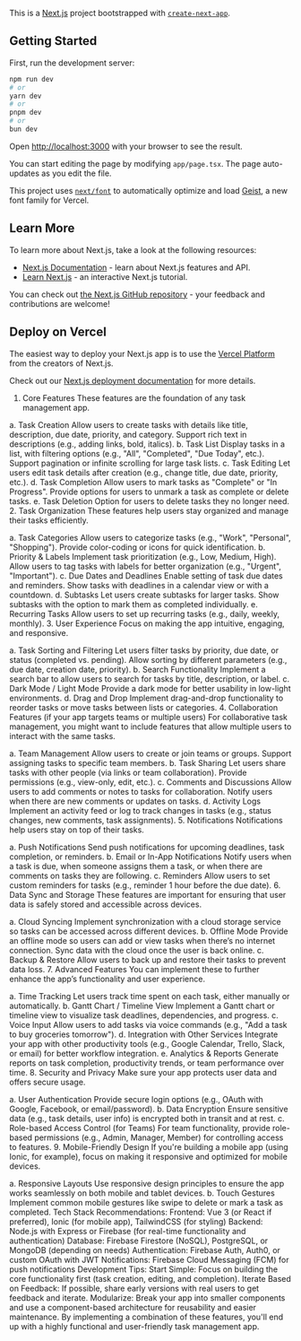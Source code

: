 This is a [Next.js](https://nextjs.org) project bootstrapped with [`create-next-app`](https://nextjs.org/docs/app/api-reference/cli/create-next-app).

## Getting Started

First, run the development server:

```bash
npm run dev
# or
yarn dev
# or
pnpm dev
# or
bun dev
```

Open [http://localhost:3000](http://localhost:3000) with your browser to see the result.

You can start editing the page by modifying `app/page.tsx`. The page auto-updates as you edit the file.

This project uses [`next/font`](https://nextjs.org/docs/app/building-your-application/optimizing/fonts) to automatically optimize and load [Geist](https://vercel.com/font), a new font family for Vercel.

## Learn More

To learn more about Next.js, take a look at the following resources:

- [Next.js Documentation](https://nextjs.org/docs) - learn about Next.js features and API.
- [Learn Next.js](https://nextjs.org/learn) - an interactive Next.js tutorial.

You can check out [the Next.js GitHub repository](https://github.com/vercel/next.js) - your feedback and contributions are welcome!

## Deploy on Vercel

The easiest way to deploy your Next.js app is to use the [Vercel Platform](https://vercel.com/new?utm_medium=default-template&filter=next.js&utm_source=create-next-app&utm_campaign=create-next-app-readme) from the creators of Next.js.

Check out our [Next.js deployment documentation](https://nextjs.org/docs/app/building-your-application/deploying) for more details.

1. Core Features
These features are the foundation of any task management app.

a. Task Creation
Allow users to create tasks with details like title, description, due date, priority, and category.
Support rich text in descriptions (e.g., adding links, bold, italics).
b. Task List
Display tasks in a list, with filtering options (e.g., "All", "Completed", "Due Today", etc.).
Support pagination or infinite scrolling for large task lists.
c. Task Editing
Let users edit task details after creation (e.g., change title, due date, priority, etc.).
d. Task Completion
Allow users to mark tasks as "Complete" or "In Progress".
Provide options for users to unmark a task as complete or delete tasks.
e. Task Deletion
Option for users to delete tasks they no longer need.
2. Task Organization
These features help users stay organized and manage their tasks efficiently.

a. Task Categories
Allow users to categorize tasks (e.g., "Work", "Personal", "Shopping").
Provide color-coding or icons for quick identification.
b. Priority & Labels
Implement task prioritization (e.g., Low, Medium, High).
Allow users to tag tasks with labels for better organization (e.g., "Urgent", "Important").
c. Due Dates and Deadlines
Enable setting of task due dates and reminders.
Show tasks with deadlines in a calendar view or with a countdown.
d. Subtasks
Let users create subtasks for larger tasks.
Show subtasks with the option to mark them as completed individually.
e. Recurring Tasks
Allow users to set up recurring tasks (e.g., daily, weekly, monthly).
3. User Experience
Focus on making the app intuitive, engaging, and responsive.

a. Task Sorting and Filtering
Let users filter tasks by priority, due date, or status (completed vs. pending).
Allow sorting by different parameters (e.g., due date, creation date, priority).
b. Search Functionality
Implement a search bar to allow users to search for tasks by title, description, or label.
c. Dark Mode / Light Mode
Provide a dark mode for better usability in low-light environments.
d. Drag and Drop
Implement drag-and-drop functionality to reorder tasks or move tasks between lists or categories.
4. Collaboration Features (if your app targets teams or multiple users)
For collaborative task management, you might want to include features that allow multiple users to interact with the same tasks.

a. Team Management
Allow users to create or join teams or groups.
Support assigning tasks to specific team members.
b. Task Sharing
Let users share tasks with other people (via links or team collaboration).
Provide permissions (e.g., view-only, edit, etc.).
c. Comments and Discussions
Allow users to add comments or notes to tasks for collaboration.
Notify users when there are new comments or updates on tasks.
d. Activity Logs
Implement an activity feed or log to track changes in tasks (e.g., status changes, new comments, task assignments).
5. Notifications
Notifications help users stay on top of their tasks.

a. Push Notifications
Send push notifications for upcoming deadlines, task completion, or reminders.
b. Email or In-App Notifications
Notify users when a task is due, when someone assigns them a task, or when there are comments on tasks they are following.
c. Reminders
Allow users to set custom reminders for tasks (e.g., reminder 1 hour before the due date).
6. Data Sync and Storage
These features are important for ensuring that user data is safely stored and accessible across devices.

a. Cloud Syncing
Implement synchronization with a cloud storage service so tasks can be accessed across different devices.
b. Offline Mode
Provide an offline mode so users can add or view tasks when there’s no internet connection.
Sync data with the cloud once the user is back online.
c. Backup & Restore
Allow users to back up and restore their tasks to prevent data loss.
7. Advanced Features
You can implement these to further enhance the app’s functionality and user experience.

a. Time Tracking
Let users track time spent on each task, either manually or automatically.
b. Gantt Chart / Timeline View
Implement a Gantt chart or timeline view to visualize task deadlines, dependencies, and progress.
c. Voice Input
Allow users to add tasks via voice commands (e.g., "Add a task to buy groceries tomorrow").
d. Integration with Other Services
Integrate your app with other productivity tools (e.g., Google Calendar, Trello, Slack, or email) for better workflow integration.
e. Analytics & Reports
Generate reports on task completion, productivity trends, or team performance over time.
8. Security and Privacy
Make sure your app protects user data and offers secure usage.

a. User Authentication
Provide secure login options (e.g., OAuth with Google, Facebook, or email/password).
b. Data Encryption
Ensure sensitive data (e.g., task details, user info) is encrypted both in transit and at rest.
c. Role-based Access Control (for Teams)
For team functionality, provide role-based permissions (e.g., Admin, Manager, Member) for controlling access to features.
9. Mobile-Friendly Design
If you're building a mobile app (using Ionic, for example), focus on making it responsive and optimized for mobile devices.

a. Responsive Layouts
Use responsive design principles to ensure the app works seamlessly on both mobile and tablet devices.
b. Touch Gestures
Implement common mobile gestures like swipe to delete or mark a task as completed.
Tech Stack Recommendations:
Frontend: Vue 3 (or React if preferred), Ionic (for mobile app), TailwindCSS (for styling)
Backend: Node.js with Express or Firebase (for real-time functionality and authentication)
Database: Firebase Firestore (NoSQL), PostgreSQL, or MongoDB (depending on needs)
Authentication: Firebase Auth, Auth0, or custom OAuth with JWT
Notifications: Firebase Cloud Messaging (FCM) for push notifications
Development Tips:
Start Simple: Focus on building the core functionality first (task creation, editing, and completion).
Iterate Based on Feedback: If possible, share early versions with real users to get feedback and iterate.
Modularize: Break your app into smaller components and use a component-based architecture for reusability and easier maintenance.
By implementing a combination of these features, you'll end up with a highly functional and user-friendly task management app.